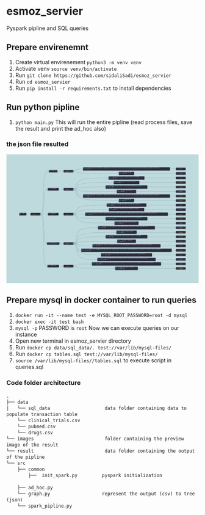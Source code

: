 # esmoz_servier 
Pyspark pipline and SQL queries

## Prepare envirenemnt
1. Create virtual envirenement `python3 -m venv venv`
2. Activate venv `source venv/bin/activate`
3. Run `git clone https://github.com/sidaliSadi/esmoz_servier`
4. Run `cd esmoz_servier`
5. Run `pip install -r requirements.txt` to install dependencies

## Run python pipline 
1. `python main.py` This will run the entire pipline (read process files, save the result and print the ad_hoc also)
### the json file resulted
![Employee data](images/output_result.png?raw=true "json file as tree")

## Prepare mysql in docker container to run queries
1. `docker run -it --name test -e MYSQL_ROOT_PASSWORD=root -d mysql`
2. `docker exec -it test bash`
3. `mysql -p` PASSWORD is `root` Now we can execute queries on our instance
4. Open new terminal in esmoz_servier directory
5. Run `docker cp data/sql_data/. test://var/lib/mysql-files/`
6. Run `docker cp tables.sql test://var/lib/mysql-files/`
7. `source /var/lib/mysql-files//tables.sql` to execute script in queries.sql

### Code folder architecture
```
.
├── data
│   └── sql_data                    data folder containing data to populate transaction table
    └── clinical_trials.csv         
    └── pubmed.csv
    └── drugs.csv 
└── images                          folder containing the preview image of the result  
└── result                          data folder containing the output of the pipline 
└── src
    ├── common
        ├──  init_spark.py         pyspark initialization

    ├── ad_hoc.py                  
    └── graph.py                   represent the output (csv) to tree (json)
    └── spark_pipline.py           
```